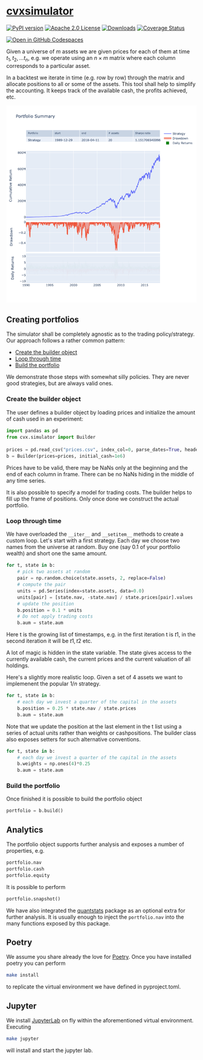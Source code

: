 # [cvxsimulator](https://www.cvxgrp.org/simulator/book)

[![PyPI version](https://badge.fury.io/py/cvxsimulator.svg)](https://badge.fury.io/py/cvxsimulator)
[![Apache 2.0 License](https://img.shields.io/badge/License-APACHEv2-brightgreen.svg)](https://github.com/cvxgrp/simulator/blob/master/LICENSE)
[![Downloads](https://static.pepy.tech/personalized-badge/cvxsimulator?period=month&units=international_system&left_color=black&right_color=orange&left_text=PyPI%20downloads%20per%20month)](https://pepy.tech/project/cvxsimulator)
[![Coverage Status](https://coveralls.io/repos/github/cvxgrp/simulator/badge.png?branch=main)](https://coveralls.io/github/cvxgrp/simulator?branch=main)

[![Open in GitHub Codespaces](https://github.com/codespaces/badge.svg)](https://codespaces.new/cvxgrp/simulator)

Given a universe of $m$ assets we are given prices for each of them at
time $t_1, t_2, \ldots t_n$, e.g. we operate using an $n \times m$ matrix where
each column corresponds to a particular asset.

In a backtest we iterate in time (e.g. row by row) through the matrix and
allocate positions to all or some of the assets. This tool shall help to
simplify the accounting. It keeps track of the available cash,
the profits achieved, etc.

![Analytics](https://raw.githubusercontent.com/cvxgrp/simulator/main/new_portfolio.png)

## Creating portfolios

The simulator shall be completely agnostic as to the trading policy/strategy.
Our approach follows a rather common pattern:

* [Create the builder object](#create-the-builder-object)
* [Loop through time](#loop-through-time)
* [Build the portfolio](#build-the-portfolio)

We demonstrate those steps with somewhat silly policies.
They are never good strategies, but are always valid ones.

### Create the builder object

The user defines a builder object by loading prices
and initialize the amount of cash used in an experiment:

```python
import pandas as pd
from cvx.simulator import Builder

prices = pd.read_csv("prices.csv", index_col=0, parse_dates=True, header=0)
b = Builder(prices=prices, initial_cash=1e6)
```

Prices have to be valid, there may be NaNs only at the beginning and the end of
each column in frame.
There can be no NaNs hiding in the middle of any time series.

It is also possible to specify a model for trading costs.
The builder helps to fill up the frame of positions. Only once done
we construct the actual portfolio.

### Loop through time

We have overloaded the `__iter__` and `__setitem__` methods to create a custom loop.
Let's start with a first strategy. Each day we choose two names from the
universe at random.
Buy one (say 0.1 of your portfolio wealth) and short one the same amount.

```python
for t, state in b:
    # pick two assets at random
    pair = np.random.choice(state.assets, 2, replace=False)
    # compute the pair
    units = pd.Series(index=state.assets, data=0.0)
    units[pair] = [state.nav, -state.nav] / state.prices[pair].values
    # update the position
    b.position = 0.1 * units
    # Do not apply trading costs
    b.aum = state.aum
```

Here t is the growing list of timestamps, e.g. in the first iteration
t is $t1$, in the second iteration it will be $t1, t2$ etc.

A lot of magic is hidden in the state variable.
The state gives access to the currently available cash, the current prices
and the current valuation of all holdings.

Here's a slightly more realistic loop. Given a set of $4$ assets we want to
implemenent the popular $1/n$ strategy.

```python
for t, state in b:
    # each day we invest a quarter of the capital in the assets
    b.position = 0.25 * state.nav / state.prices
    b.aum = state.aum
```

Note that we update the position at the last element in the t list
using a series of actual units rather than weights or cashpositions.
The builder class also exposes setters for such alternative conventions.

```python
for t, state in b:
    # each day we invest a quarter of the capital in the assets
    b.weights = np.ones(4)*0.25
    b.aum = state.aum
```

### Build the portfolio

Once finished it is possible to build the portfolio object

```python
portfolio = b.build()
```

## Analytics

The portfolio object supports further analysis and exposes
a number of properties, e.g.

```python
portfolio.nav
portfolio.cash
portfolio.equity
```

It is possible to perform

```python
portfolio.snapshot()
```

We have also integrated the [quantstats](https://github.com/ranaroussi/quantstats)
package as an optional extra for further analysis. It is usually enough to inject
the `portfolio.nav` into the many functions exposed by this package.

## Poetry

We assume you share already the love for [Poetry](https://python-poetry.org).
Once you have installed poetry you can perform

```bash
make install
```

to replicate the virtual environment we have defined in pyproject.toml.

## Jupyter

We install [JupyterLab](https://jupyter.org) on fly within the aforementioned
virtual environment. Executing

```bash
make jupyter
```

will install and start the jupyter lab.
